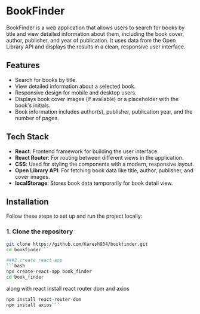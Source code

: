 # BookFinder

BookFinder is a web application that allows users to search for books by title and view detailed information about them, including the book cover, author, publisher, and year of publication. It uses data from the Open Library API and displays the results in a clean, responsive user interface.

## Features

- Search for books by title.
- View detailed information about a selected book.
- Responsive design for mobile and desktop users.
- Displays book cover images (if available) or a placeholder with the book's initials.
- Book information includes author(s), publisher, publication year, and the number of pages.

## Tech Stack

- **React**: Frontend framework for building the user interface.
- **React Router**: For routing between different views in the application.
- **CSS**: Used for styling the components with a modern, responsive layout.
- **Open Library API**: For fetching book data like title, author, publisher, and cover images.
- **localStorage**: Stores book data temporarily for book detail view.

## Installation

Follow these steps to set up and run the project locally:

### 1. Clone the repository

```bash
git clone https://github.com/Karesh934/bookfinder.git
cd bookfinder```

###2.create react app
```bash
npx create-react-app book_finder
cd book_finder
```
along with react install react router dom and axios
```bash
npm install react-router-dom
npm install axios```
